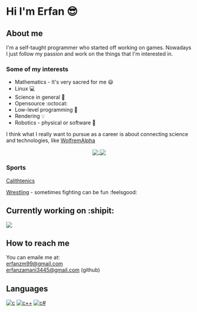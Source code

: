 # Hi I'm Erfan 😎

## About me

I'm a self-taught programmer who started off working on games. Nowadays I just follow my passion and work on the things that I'm interested in.

### Some of my interests

- Mathematics - It's very sacred for me 😃
- Linux 💻
- Science in general 🔭
- Opensource :octocat:
- Low-level programming 🔢
- Rendering 💡
- Robotics - physical or software 🤖

I think what I really want to pursue as a career is about connecting science and technologies, like [WolfremAlpha](https://en.wikipedia.org/wiki/WolframAlpha)

<p align="center">
  <a href="https://github.com/anuraghazra/github-readme-stats">
    <img align="center" src="https://github-readme-stats.vercel.app/api?username=etzl&show_icons=true&theme=dracula&border_color=dc143c" />
  </a>

  <a href="https://github.com/anuraghazra/convoychat">
    <img align="center" src="https://github-readme-stats.vercel.app/api/top-langs/?username=etzl&theme=dracula&show_icons=true" />
  </a>
</p>

### Sports

[Calithtenics](https://youtu.be/mvJHw64fxgQ)

[Wrestling](https://www.instagram.com/p/CbAoH6ZAHaj/) - sometimes fighting can be fun :feelsgood:

## Currently working on :shipit:

<a href="https://github.com/etzl/among-stars">
  <img align="center" src="https://github-readme-stats.vercel.app/api/pin/?username=etzl&repo=among-stars&theme=calm&show_icons=true" />
</a>

## How to reach me

You can emaile me at:  
erfanzm99@gmail.com  
erfanzamani3445@gmail.com (github)

## Languages

[![c](https://img.shields.io/badge/-c-lightgrey?logo=c&style=for-the-badge)](https://en.wikipedia.org/wiki/C_(programming_language))
[![c++](https://img.shields.io/badge/-c++-blue?logo=cplusplus&style=for-the-badge)](https://www.stroustrup.com/)
[![c#](https://img.shields.io/badge/-c#-brightgreen?logo=csharp&style=for-the-badge)](https://docs.microsoft.com/en-us/dotnet/csharp/)
